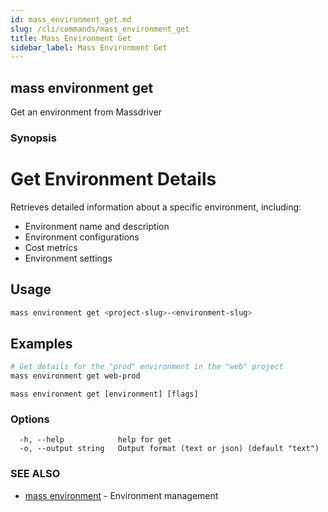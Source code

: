 ```yaml
---
id: mass_environment_get.md
slug: /cli/commands/mass_environment_get
title: Mass Environment Get
sidebar_label: Mass Environment Get
---
```

## mass environment get

Get an environment from Massdriver

### Synopsis

# Get Environment Details

Retrieves detailed information about a specific environment, including:
- Environment name and description
- Environment configurations
- Cost metrics
- Environment settings

## Usage

```bash
mass environment get <project-slug>-<environment-slug>
```

## Examples

```bash
# Get details for the "prod" environment in the "web" project
mass environment get web-prod
```


```
mass environment get [environment] [flags]
```

### Options

```
  -h, --help            help for get
  -o, --output string   Output format (text or json) (default "text")
```

### SEE ALSO

* [mass environment](/cli/commands/mass_environment)	 - Environment management
